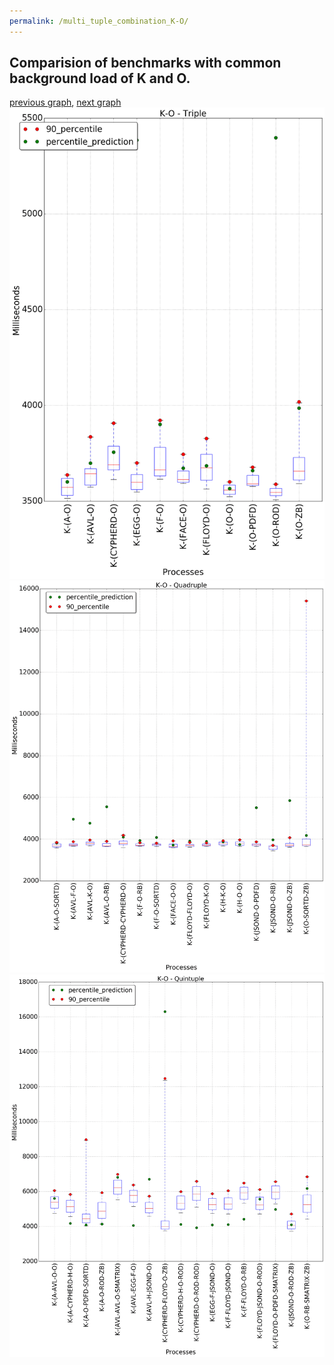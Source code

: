 ```yaml
---
permalink: /multi_tuple_combination_K-O/
---
```



## Comparision of benchmarks with common background load of K and O.

[previous graph](../multi_tuple_combination_K-K/), [next graph](../multi_tuple_combination_K-PDFD/)
![graph figure](./images/triple/K/K-O_box.png)![graph figure](./images/quadruple/K/K-O_box.png)![graph figure](./images/quintuple/K/K-O_box.png)